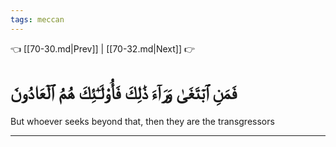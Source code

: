 ```yaml
---
tags: meccan
---
```


👈 [[70-30.md|Prev]] | [[70-32.md|Next]] 👉

# فَمَنِ ٱبۡتَغَىٰ وَرَآءَ ذَٰلِكَ فَأُوْلَـٰٓئِكَ هُمُ ٱلۡعَادُونَ

But whoever seeks beyond that, then they are the transgressors

---

